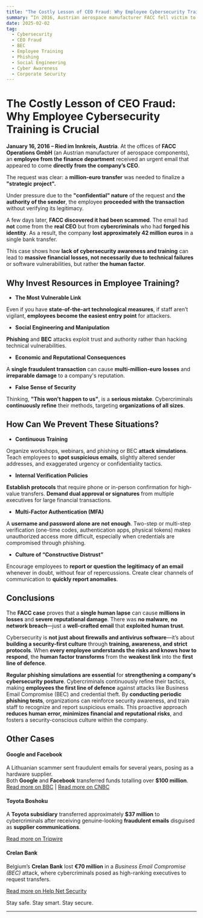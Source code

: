```yaml
---
title: "The Costly Lesson of CEO Fraud: Why Employee Cybersecurity Training is Crucial"
summary: “In 2016, Austrian aerospace manufacturer FACC fell victim to a CEO fraud attack, losing €42 million in a single fraudulent transaction. This high-profile case—along with similar scams targeting Google, Facebook, and Toyota—proves that human error can bypass even the most advanced cybersecurity systems. Cybercriminals exploit trust, urgency, and authority to deceive employees, making cybersecurity awareness and employee training essential. Without proper education and security protocols, businesses risk huge financial losses, reputational damage, and ongoing vulnerabilities”
date: 2025-02-02
tag:
  - Cybersecurity
  - CEO Fraud
  - BEC
  - Employee Training
  - Phishing
  - Social Engineering
  - Cyber Awareness
  - Corporate Security
---
```


# The Costly Lesson of CEO Fraud: Why Employee Cybersecurity Training is Crucial

**January 16, 2016 – Ried im Innkreis, Austria**. At the offices of **FACC Operations GmbH** (an Austrian manufacturer of aerospace components), an **employee from the finance department** received an urgent email that appeared to come **directly from the company’s CEO**.

The request was clear: a **million-euro transfer** was needed to finalize a **"strategic project".**

<!-- more -->

Under pressure due to the **"confidential" nature** of the request and **the authority of the sender**, the employee **proceeded with the transaction** without verifying its legitimacy.

A few days later, **FACC discovered it had been scammed**. The email had **not** come from the **real CEO** but from **cybercriminals** who had **forged his identity**. As a result, the company **lost approximately 42 million euros** in a single bank transfer. 

This case shows how **lack of cybersecurity awareness and training** can lead to **massive financial losses, not necessarily due to technical failures** or software vulnerabilities, but rather **the human factor**.

## Why Invest Resources in Employee Training?

+ **The Most Vulnerable Link**

Even if you have **state-of-the-art technological measures**, if staff aren’t vigilant, **employees become the easiest entry point** for attackers.

+ **Social Engineering and Manipulation**
  
**Phishing** and **BEC** attacks exploit trust and authority rather than hacking technical vulnerabilities.

+ **Economic and Reputational Consequences**

A **single fraudulent transaction** can cause **multi-million-euro losses** and **irreparable damage** to a company's reputation.

+ **False Sense of Security**

Thinking, **"This won't happen to us"**, is a **serious mistake**. Cybercriminals **continuously refine** their methods, targeting **organizations of all sizes**.

## How Can We Prevent These Situations?

+ **Continuous Training**

Organize workshops, webinars, and phishing or BEC **attack simulations**.
Teach employees to **spot suspicious emails**, slightly altered sender addresses, and exaggerated urgency or confidentiality tactics.

+ **Internal Verification Policies**

**Establish protocols** that require phone or in-person confirmation for high-value transfers.
**Demand dual approval or signatures** from multiple executives for large financial transactions.

+ **Multi-Factor Authentication (MFA)**

A **username and password alone are not enough**. Two-step or multi-step verification (one-time 
codes, authentication apps, physical tokens) makes unauthorized access more difficult,
especially when credentials are compromised through phishing.

+ **Culture of “Constructive Distrust”**

Encourage employees to **report or question the legitimacy of an email** whenever in doubt, without fear of repercussions.
Create clear channels of communication to **quickly report anomalies**.

## Conclusions

The **FACC case** proves that a **single human lapse** can cause **millions in losses** and **severe reputational damage**. There was **no malware**, **no network breach**—just a **well-crafted email** that **exploited human trust**.

Cybersecurity is **not just about firewalls and antivirus software**—it’s about **building a security-first culture** through **training, awareness, and strict protocols**. When **every employee understands the risks and knows how to respond**, the **human factor transforms** from the **weakest link** into the **first line of defence**.

**Regular phishing simulations are essential** for **strengthening a company's cybersecurity posture**. Cybercriminals continuously refine their tactics, making **employees the first line of defence** against attacks like Business Email Compromise (BEC) and credential theft. By **conducting periodic phishing tests**, organizations can reinforce security awareness, and train staff to recognize and report suspicious emails. This proactive approach **reduces human error, minimizes financial and reputational risks**, and fosters a security-conscious culture within the company.

## Other Cases

#### Google and Facebook  
A Lithuanian scammer sent fraudulent emails for several years, posing as a hardware supplier.  
Both **Google** and **Facebook** transferred funds totalling over **$100 million**. 
<a href="https://www.bbc.com/news/technology-47708270" target="_blank">Read more on BBC</a> | <a href="https://www.cnbc.com/2019/03/27/phishing-email-scam-stole-100-million-from-facebook-and-google.html" target="_blank">Read more on CNBC</a>

#### Toyota Boshoku  
A **Toyota subsidiary** transferred approximately **$37 million** to cybercriminals after receiving genuine-looking **fraudulent emails** disguised as **supplier communications**.

<a href="https://www.tripwire.com/state-of-security/toyota-parts-supplier-loses-37-million-email-scam" target="_blank">Read more on Tripwire</a>  

#### Crelan Bank  
Belgium’s **Crelan Bank** lost **€70 million** in a _Business Email Compromise (BEC)_ attack, where cybercriminals posed as high-ranking executives to request transfers.

<a href="https://www.tripwire.com/state-of-security/toyota-parts-supplier-loses-37-million-email-scam" target="_blank">Read more on Help Net Security</a> 

Stay safe. Stay smart. Stay secure.

--- 